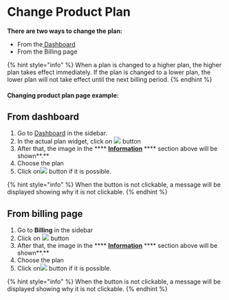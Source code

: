 # Change Product Plan

**There are two ways to change the plan:**

* From the[ Dashboard](../)
* From the Billing page

{% hint style="info" %}
When a plan is changed to a higher plan, the higher plan takes effect immediately. If the plan is changed to a lower plan, the lower plan will not take effect until the next billing period.
{% endhint %}

#### Changing product plan page example:

## From dashboard

1. Go to [Dashboard](../) in the sidebar.
2. In the actual plan widget, click on ![](<../.gitbook/assets/screenshoteasy-9- (1).png>) button
3. After that, the image in the **** [**Information**](change-product-plan.md#information) **** section above will be shown**.**
4. Choose the plan
5. Click on![](<../.gitbook/assets/screenshoteasy-9- (1).png>) button if it is possible. &#x20;

{% hint style="info" %}
When the button is not clickable, a message will be displayed showing why it is not clickable.
{% endhint %}



## From billing page

1. Go to **Billing** in the sidebar
2. Click on ![](../.gitbook/assets/screenshoteasy-10-.png) button
3. After that, the image in the **** [**Information**](change-product-plan.md#information) **** section above will be shown**.**
4. Choose the plan
5. Click on![](<../.gitbook/assets/screenshoteasy-9- (1).png>) button if it is possible. &#x20;

{% hint style="info" %}
When the button is not clickable, a message will be displayed showing why it is not clickable.
{% endhint %}
